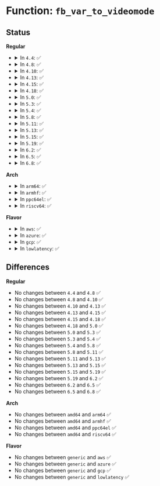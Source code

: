 # Function: <code>fb_var_to_videomode</code>

## Status
<b>Regular</b>
<ul>
<li>
<details>
<summary>In <code>4.4</code>: ✅</summary>

```c
void fb_var_to_videomode(struct fb_videomode *mode, const struct fb_var_screeninfo *var);
```

**Collision:** Unique Global

**Inline:** No

**Transformation:** False

**Instances:**

```
In drivers/video/fbdev/core/modedb.c (ffffffff81471ef0)
Location: drivers/video/fbdev/core/modedb.c:882
Inline: False
Direct callers:
  - drivers/video/fbdev/core/fbmem.c:fb_set_var
  - drivers/video/fbdev/core/fbmem.c:fb_set_var
  - drivers/video/fbdev/core/fbmem.c:fb_set_var
  - drivers/video/fbdev/core/fbmem.c:register_framebuffer
  - drivers/video/fbdev/core/fbmem.c:fb_new_modelist
  - drivers/video/fbdev/core/modedb.c:fb_match_mode
```
**Symbols:**

```
ffffffff81471ef0-ffffffff81471fae: fb_var_to_videomode (STB_GLOBAL)
```
</details>
</li>
<li>
<details>
<summary>In <code>4.8</code>: ✅</summary>

```c
void fb_var_to_videomode(struct fb_videomode *mode, const struct fb_var_screeninfo *var);
```

**Collision:** Unique Global

**Inline:** No

**Transformation:** False

**Instances:**

```
In drivers/video/fbdev/core/modedb.c (ffffffff814c03b0)
Location: drivers/video/fbdev/core/modedb.c:882
Inline: False
Direct callers:
  - drivers/video/fbdev/core/fbmem.c:fb_new_modelist
  - drivers/video/fbdev/core/fbmem.c:register_framebuffer
  - drivers/video/fbdev/core/fbmem.c:fb_set_var
  - drivers/video/fbdev/core/fbmem.c:fb_set_var
  - drivers/video/fbdev/core/fbmem.c:fb_set_var
  - drivers/video/fbdev/core/modedb.c:fb_match_mode
```
**Symbols:**

```
ffffffff814c03b0-ffffffff814c046e: fb_var_to_videomode (STB_GLOBAL)
```
</details>
</li>
<li>
<details>
<summary>In <code>4.10</code>: ✅</summary>

```c
void fb_var_to_videomode(struct fb_videomode *mode, const struct fb_var_screeninfo *var);
```

**Collision:** Unique Global

**Inline:** No

**Transformation:** False

**Instances:**

```
In drivers/video/fbdev/core/modedb.c (ffffffff814e23a0)
Location: drivers/video/fbdev/core/modedb.c:882
Inline: False
Direct callers:
  - drivers/video/fbdev/core/fbmem.c:fb_new_modelist
  - drivers/video/fbdev/core/fbmem.c:register_framebuffer
  - drivers/video/fbdev/core/fbmem.c:fb_set_var
  - drivers/video/fbdev/core/fbmem.c:fb_set_var
  - drivers/video/fbdev/core/fbmem.c:fb_set_var
  - drivers/video/fbdev/core/modedb.c:fb_match_mode
```
**Symbols:**

```
ffffffff814e23a0-ffffffff814e245e: fb_var_to_videomode (STB_GLOBAL)
```
</details>
</li>
<li>
<details>
<summary>In <code>4.13</code>: ✅</summary>

```c
void fb_var_to_videomode(struct fb_videomode *mode, const struct fb_var_screeninfo *var);
```

**Collision:** Unique Global

**Inline:** No

**Transformation:** False

**Instances:**

```
In drivers/video/fbdev/core/modedb.c (ffffffff814ee0d0)
Location: drivers/video/fbdev/core/modedb.c:882
Inline: False
Direct callers:
  - drivers/video/fbdev/core/fbmem.c:fb_new_modelist
  - drivers/video/fbdev/core/fbmem.c:register_framebuffer
  - drivers/video/fbdev/core/fbmem.c:fb_set_var
  - drivers/video/fbdev/core/fbmem.c:fb_set_var
  - drivers/video/fbdev/core/fbmem.c:fb_set_var
  - drivers/video/fbdev/core/modedb.c:fb_match_mode
```
**Symbols:**

```
ffffffff814ee0d0-ffffffff814ee18e: fb_var_to_videomode (STB_GLOBAL)
```
</details>
</li>
<li>
<details>
<summary>In <code>4.15</code>: ✅</summary>

```c
void fb_var_to_videomode(struct fb_videomode *mode, const struct fb_var_screeninfo *var);
```

**Collision:** Unique Global

**Inline:** No

**Transformation:** False

**Instances:**

```
In drivers/video/fbdev/core/modedb.c (ffffffff81522c50)
Location: drivers/video/fbdev/core/modedb.c:882
Inline: False
Direct callers:
  - drivers/video/fbdev/core/fbmem.c:fb_new_modelist
  - drivers/video/fbdev/core/fbmem.c:register_framebuffer
  - drivers/video/fbdev/core/fbmem.c:fb_set_var
  - drivers/video/fbdev/core/fbmem.c:fb_set_var
  - drivers/video/fbdev/core/fbmem.c:fb_set_var
  - drivers/video/fbdev/core/modedb.c:fb_match_mode
```
**Symbols:**

```
ffffffff81522c50-ffffffff81522d0e: fb_var_to_videomode (STB_GLOBAL)
```
</details>
</li>
<li>
<details>
<summary>In <code>4.18</code>: ✅</summary>

```c
void fb_var_to_videomode(struct fb_videomode *mode, const struct fb_var_screeninfo *var);
```

**Collision:** Unique Global

**Inline:** No

**Transformation:** False

**Instances:**

```
In drivers/video/fbdev/core/modedb.c (ffffffff815588e0)
Location: drivers/video/fbdev/core/modedb.c:901
Inline: False
Direct callers:
  - drivers/video/fbdev/core/fbmem.c:fb_new_modelist
  - drivers/video/fbdev/core/fbmem.c:register_framebuffer
  - drivers/video/fbdev/core/fbmem.c:fb_set_var
  - drivers/video/fbdev/core/fbmem.c:fb_set_var
  - drivers/video/fbdev/core/fbmem.c:fb_set_var
  - drivers/video/fbdev/core/modedb.c:fb_match_mode
```
**Symbols:**

```
ffffffff815588e0-ffffffff8155899e: fb_var_to_videomode (STB_GLOBAL)
```
</details>
</li>
<li>
<details>
<summary>In <code>5.0</code>: ✅</summary>

```c
void fb_var_to_videomode(struct fb_videomode *mode, const struct fb_var_screeninfo *var);
```

**Collision:** Unique Global

**Inline:** No

**Transformation:** False

**Instances:**

```
In drivers/video/fbdev/core/modedb.c (ffffffff81570270)
Location: drivers/video/fbdev/core/modedb.c:903
Inline: False
Direct callers:
  - drivers/video/fbdev/core/fbmem.c:fb_new_modelist
  - drivers/video/fbdev/core/fbmem.c:register_framebuffer
  - drivers/video/fbdev/core/fbmem.c:fb_set_var
  - drivers/video/fbdev/core/fbmem.c:fb_set_var
  - drivers/video/fbdev/core/fbmem.c:fb_set_var
  - drivers/video/fbdev/core/modedb.c:fb_match_mode
```
**Symbols:**

```
ffffffff81570270-ffffffff8157032e: fb_var_to_videomode (STB_GLOBAL)
```
</details>
</li>
<li>
<details>
<summary>In <code>5.3</code>: ✅</summary>

```c
void fb_var_to_videomode(struct fb_videomode *mode, const struct fb_var_screeninfo *var);
```

**Collision:** Unique Global

**Inline:** No

**Transformation:** False

**Instances:**

```
In drivers/video/fbdev/core/modedb.c (ffffffff815a06f0)
Location: drivers/video/fbdev/core/modedb.c:903
Inline: False
Direct callers:
  - drivers/video/fbdev/core/fbmem.c:fb_new_modelist
  - drivers/video/fbdev/core/fbmem.c:register_framebuffer
  - drivers/video/fbdev/core/fbmem.c:fb_set_var
  - drivers/video/fbdev/core/fbmem.c:fb_set_var
  - drivers/video/fbdev/core/fbmem.c:fb_set_var
  - drivers/video/fbdev/core/modedb.c:fb_match_mode
```
**Symbols:**

```
ffffffff815a06f0-ffffffff815a07b9: fb_var_to_videomode (STB_GLOBAL)
```
</details>
</li>
<li>
<details>
<summary>In <code>5.4</code>: ✅</summary>

```c
void fb_var_to_videomode(struct fb_videomode *mode, const struct fb_var_screeninfo *var);
```

**Collision:** Unique Global

**Inline:** No

**Transformation:** False

**Instances:**

```
In drivers/video/fbdev/core/modedb.c (ffffffff815c1570)
Location: drivers/video/fbdev/core/modedb.c:846
Inline: False
Direct callers:
  - drivers/video/fbdev/core/fbmem.c:fb_new_modelist
  - drivers/video/fbdev/core/fbmem.c:register_framebuffer
  - drivers/video/fbdev/core/fbmem.c:fb_set_var
  - drivers/video/fbdev/core/fbmem.c:fb_set_var
  - drivers/video/fbdev/core/fbmem.c:fb_set_var
  - drivers/video/fbdev/core/modedb.c:fb_match_mode
```
**Symbols:**

```
ffffffff815c1570-ffffffff815c1639: fb_var_to_videomode (STB_GLOBAL)
```
</details>
</li>
<li>
<details>
<summary>In <code>5.8</code>: ✅</summary>

```c
void fb_var_to_videomode(struct fb_videomode *mode, const struct fb_var_screeninfo *var);
```

**Collision:** Unique Global

**Inline:** No

**Transformation:** False

**Instances:**

```
In drivers/video/fbdev/core/modedb.c (ffffffff8166b8f0)
Location: drivers/video/fbdev/core/modedb.c:846
Inline: False
Direct callers:
  - drivers/video/fbdev/core/fbmem.c:fb_new_modelist
  - drivers/video/fbdev/core/fbmem.c:do_register_framebuffer
  - drivers/video/fbdev/core/fbmem.c:fb_set_var
  - drivers/video/fbdev/core/fbmem.c:fb_set_var
  - drivers/video/fbdev/core/fbmem.c:fb_set_var
  - drivers/video/fbdev/core/modedb.c:fb_match_mode
```
**Symbols:**

```
ffffffff8166b8f0-ffffffff8166b9b9: fb_var_to_videomode (STB_GLOBAL)
```
</details>
</li>
<li>
<details>
<summary>In <code>5.11</code>: ✅</summary>

```c
void fb_var_to_videomode(struct fb_videomode *mode, const struct fb_var_screeninfo *var);
```

**Collision:** Unique Global

**Inline:** No

**Transformation:** False

**Instances:**

```
In drivers/video/fbdev/core/modedb.c (ffffffff8168c240)
Location: drivers/video/fbdev/core/modedb.c:846
Inline: False
Direct callers:
  - drivers/video/fbdev/core/fbmem.c:fb_new_modelist
  - drivers/video/fbdev/core/fbmem.c:do_register_framebuffer
  - drivers/video/fbdev/core/fbmem.c:fb_set_var
  - drivers/video/fbdev/core/fbmem.c:fb_set_var
  - drivers/video/fbdev/core/fbmem.c:fb_set_var
  - drivers/video/fbdev/core/modedb.c:fb_match_mode
```
**Symbols:**

```
ffffffff8168c240-ffffffff8168c309: fb_var_to_videomode (STB_GLOBAL)
```
</details>
</li>
<li>
<details>
<summary>In <code>5.13</code>: ✅</summary>

```c
void fb_var_to_videomode(struct fb_videomode *mode, const struct fb_var_screeninfo *var);
```

**Collision:** Unique Global

**Inline:** No

**Transformation:** False

**Instances:**

```
In drivers/video/fbdev/core/modedb.c (ffffffff8166ef10)
Location: drivers/video/fbdev/core/modedb.c:846
Inline: False
Direct callers:
  - drivers/video/fbdev/core/fbmem.c:fb_new_modelist
  - drivers/video/fbdev/core/fbmem.c:do_register_framebuffer
  - drivers/video/fbdev/core/fbmem.c:fb_set_var
  - drivers/video/fbdev/core/fbmem.c:fb_set_var
  - drivers/video/fbdev/core/fbmem.c:fb_set_var
  - drivers/video/fbdev/core/modedb.c:fb_match_mode
```
**Symbols:**

```
ffffffff8166ef10-ffffffff8166efe0: fb_var_to_videomode (STB_GLOBAL)
```
</details>
</li>
<li>
<details>
<summary>In <code>5.15</code>: ✅</summary>

```c
void fb_var_to_videomode(struct fb_videomode *mode, const struct fb_var_screeninfo *var);
```

**Collision:** Unique Global

**Inline:** No

**Transformation:** False

**Instances:**

```
In drivers/video/fbdev/core/modedb.c (ffffffff816e3130)
Location: drivers/video/fbdev/core/modedb.c:846
Inline: False
Direct callers:
  - drivers/video/fbdev/core/fbmem.c:fb_new_modelist
  - drivers/video/fbdev/core/fbmem.c:do_register_framebuffer
  - drivers/video/fbdev/core/fbmem.c:fb_set_var
  - drivers/video/fbdev/core/fbmem.c:fb_set_var
  - drivers/video/fbdev/core/fbmem.c:fb_set_var
  - drivers/video/fbdev/core/modedb.c:fb_match_mode
```
**Symbols:**

```
ffffffff816e3130-ffffffff816e3200: fb_var_to_videomode (STB_GLOBAL)
```
</details>
</li>
<li>
<details>
<summary>In <code>5.19</code>: ✅</summary>

```c
void fb_var_to_videomode(struct fb_videomode *mode, const struct fb_var_screeninfo *var);
```

**Collision:** Unique Global

**Inline:** No

**Transformation:** False

**Instances:**

```
In drivers/video/fbdev/core/modedb.c (ffffffff8180d620)
Location: drivers/video/fbdev/core/modedb.c:846
Inline: False
Direct callers:
  - drivers/video/fbdev/core/fbmem.c:fb_new_modelist
  - drivers/video/fbdev/core/fbmem.c:do_register_framebuffer
  - drivers/video/fbdev/core/fbmem.c:fb_set_var
  - drivers/video/fbdev/core/fbmem.c:fb_set_var
  - drivers/video/fbdev/core/fbmem.c:fb_set_var
  - drivers/video/fbdev/core/modedb.c:fb_match_mode
```
**Symbols:**

```
ffffffff8180d620-ffffffff8180d704: fb_var_to_videomode (STB_GLOBAL)
```
</details>
</li>
<li>
<details>
<summary>In <code>6.2</code>: ✅</summary>

```c
void fb_var_to_videomode(struct fb_videomode *mode, const struct fb_var_screeninfo *var);
```

**Collision:** Unique Global

**Inline:** No

**Transformation:** False

**Instances:**

```
In drivers/video/fbdev/core/modedb.c (ffffffff8193c1e0)
Location: drivers/video/fbdev/core/modedb.c:846
Inline: False
Direct callers:
  - drivers/video/fbdev/core/fbmem.c:fb_new_modelist
  - drivers/video/fbdev/core/fbmem.c:do_register_framebuffer
  - drivers/video/fbdev/core/fbmem.c:fb_set_var
  - drivers/video/fbdev/core/fbmem.c:fb_set_var
  - drivers/video/fbdev/core/fbmem.c:fb_set_var
  - drivers/video/fbdev/core/modedb.c:fb_match_mode
```
**Symbols:**

```
ffffffff8193c1e0-ffffffff8193c2c4: fb_var_to_videomode (STB_GLOBAL)
```
</details>
</li>
<li>
<details>
<summary>In <code>6.5</code>: ✅</summary>

```c
void fb_var_to_videomode(struct fb_videomode *mode, const struct fb_var_screeninfo *var);
```

**Collision:** Unique Global

**Inline:** No

**Transformation:** False

**Instances:**

```
In drivers/video/fbdev/core/modedb.c (ffffffff819801c0)
Location: drivers/video/fbdev/core/modedb.c:855
Inline: False
Direct callers:
  - drivers/video/fbdev/core/fbmem.c:fb_new_modelist
  - drivers/video/fbdev/core/fbmem.c:do_register_framebuffer
  - drivers/video/fbdev/core/fbmem.c:fb_set_var
  - drivers/video/fbdev/core/fbmem.c:fb_set_var
  - drivers/video/fbdev/core/fbmem.c:fb_set_var
  - drivers/video/fbdev/core/modedb.c:fb_match_mode
```
**Symbols:**

```
ffffffff819801c0-ffffffff819802a4: fb_var_to_videomode (STB_GLOBAL)
```
</details>
</li>
<li>
<details>
<summary>In <code>6.8</code>: ✅</summary>

```c
void fb_var_to_videomode(struct fb_videomode *mode, const struct fb_var_screeninfo *var);
```

**Collision:** Unique Global

**Inline:** No

**Transformation:** False

**Instances:**

```
In drivers/video/fbdev/core/modedb.c (ffffffff819c5500)
Location: drivers/video/fbdev/core/modedb.c:855
Inline: False
Direct callers:
  - drivers/video/fbdev/core/fbmem.c:fb_new_modelist
  - drivers/video/fbdev/core/fbmem.c:do_register_framebuffer
  - drivers/video/fbdev/core/fbmem.c:fb_set_var
  - drivers/video/fbdev/core/fbmem.c:fb_set_var
  - drivers/video/fbdev/core/fbmem.c:fb_set_var
  - drivers/video/fbdev/core/modedb.c:fb_match_mode
```
**Symbols:**

```
ffffffff819c5500-ffffffff819c55e4: fb_var_to_videomode (STB_GLOBAL)
```
</details>
</li>
</ul>
<b>Arch</b>
<ul>
<li>
<details>
<summary>In <code>arm64</code>: ✅</summary>

```c
void fb_var_to_videomode(struct fb_videomode *mode, const struct fb_var_screeninfo *var);
```

**Collision:** Unique Global

**Inline:** No

**Transformation:** False

**Instances:**

```
In drivers/video/fbdev/core/modedb.c (ffff80001074a4c0)
Location: drivers/video/fbdev/core/modedb.c:846
Inline: False
Direct callers:
  - drivers/video/fbdev/core/fbmem.c:fb_new_modelist
  - drivers/video/fbdev/core/fbmem.c:register_framebuffer
  - drivers/video/fbdev/core/fbmem.c:fb_set_var
  - drivers/video/fbdev/core/fbmem.c:fb_set_var
  - drivers/video/fbdev/core/fbmem.c:fb_set_var
  - drivers/video/fbdev/core/modedb.c:fb_match_mode
```
**Symbols:**

```
ffff80001074a4c0-ffff80001074a5c8: fb_var_to_videomode (STB_GLOBAL)
```
</details>
</li>
<li>
<details>
<summary>In <code>armhf</code>: ✅</summary>

```c
void fb_var_to_videomode(struct fb_videomode *mode, const struct fb_var_screeninfo *var);
```

**Collision:** Unique Global

**Inline:** No

**Transformation:** False

**Instances:**

```
In drivers/video/fbdev/core/modedb.c (c08cce20)
Location: drivers/video/fbdev/core/modedb.c:846
Inline: False
Direct callers:
  - drivers/video/fbdev/core/fbmem.c:fb_new_modelist
  - drivers/video/fbdev/core/fbmem.c:register_framebuffer
  - drivers/video/fbdev/core/fbmem.c:fb_set_var
  - drivers/video/fbdev/core/fbmem.c:fb_set_var
  - drivers/video/fbdev/core/fbmem.c:fb_set_var
  - drivers/video/fbdev/core/modedb.c:fb_match_mode
```
**Symbols:**

```
c08cce20-c08ccf38: fb_var_to_videomode (STB_GLOBAL)
```
</details>
</li>
<li>
<details>
<summary>In <code>ppc64el</code>: ✅</summary>

```c
void fb_var_to_videomode(struct fb_videomode *mode, const struct fb_var_screeninfo *var);
```

**Collision:** Unique Global

**Inline:** No

**Transformation:** False

**Instances:**

```
In drivers/video/fbdev/core/modedb.c (c0000000008abb70)
Location: drivers/video/fbdev/core/modedb.c:846
Inline: False
Direct callers:
  - drivers/video/fbdev/core/fbmem.c:fb_new_modelist
  - drivers/video/fbdev/core/fbmem.c:register_framebuffer
  - drivers/video/fbdev/core/fbmem.c:register_framebuffer
  - drivers/video/fbdev/core/fbmem.c:fb_set_var
  - drivers/video/fbdev/core/fbmem.c:fb_set_var
  - drivers/video/fbdev/core/fbmem.c:fb_set_var
  - drivers/video/fbdev/core/modedb.c:fb_match_mode
```
**Symbols:**

```
c0000000008abb70-c0000000008abc84: fb_var_to_videomode (STB_GLOBAL)
```
</details>
</li>
<li>
<details>
<summary>In <code>riscv64</code>: ✅</summary>

```c
void fb_var_to_videomode(struct fb_videomode *mode, const struct fb_var_screeninfo *var);
```

**Collision:** Unique Global

**Inline:** No

**Transformation:** False

**Instances:**

```
In drivers/video/fbdev/core/modedb.c (ffffffe0004f86f8)
Location: drivers/video/fbdev/core/modedb.c:846
Inline: False
Direct callers:
  - drivers/video/fbdev/core/fbmem.c:fb_new_modelist
  - drivers/video/fbdev/core/fbmem.c:register_framebuffer
  - drivers/video/fbdev/core/fbmem.c:fb_set_var
  - drivers/video/fbdev/core/fbmem.c:fb_set_var
  - drivers/video/fbdev/core/fbmem.c:fb_set_var
  - drivers/video/fbdev/core/modedb.c:fb_match_mode
```
**Symbols:**

```
ffffffe0004f86f8-ffffffe0004f87e6: fb_var_to_videomode (STB_GLOBAL)
```
</details>
</li>
</ul>
<b>Flavor</b>
<ul>
<li>
<details>
<summary>In <code>aws</code>: ✅</summary>

```c
void fb_var_to_videomode(struct fb_videomode *mode, const struct fb_var_screeninfo *var);
```

**Collision:** Unique Global

**Inline:** No

**Transformation:** False

**Instances:**

```
In drivers/video/fbdev/core/modedb.c (ffffffff815b56c0)
Location: drivers/video/fbdev/core/modedb.c:846
Inline: False
Direct callers:
  - drivers/video/fbdev/core/fbmem.c:fb_new_modelist
  - drivers/video/fbdev/core/fbmem.c:register_framebuffer
  - drivers/video/fbdev/core/fbmem.c:fb_set_var
  - drivers/video/fbdev/core/fbmem.c:fb_set_var
  - drivers/video/fbdev/core/fbmem.c:fb_set_var
  - drivers/video/fbdev/core/modedb.c:fb_match_mode
```
**Symbols:**

```
ffffffff815b56c0-ffffffff815b5789: fb_var_to_videomode (STB_GLOBAL)
```
</details>
</li>
<li>
<details>
<summary>In <code>azure</code>: ✅</summary>

```c
void fb_var_to_videomode(struct fb_videomode *mode, const struct fb_var_screeninfo *var);
```

**Collision:** Unique Global

**Inline:** No

**Transformation:** False

**Instances:**

```
In drivers/video/fbdev/core/modedb.c (ffffffff815a44a0)
Location: drivers/video/fbdev/core/modedb.c:846
Inline: False
Direct callers:
  - drivers/video/fbdev/core/fbmem.c:fb_new_modelist
  - drivers/video/fbdev/core/fbmem.c:register_framebuffer
  - drivers/video/fbdev/core/fbmem.c:fb_set_var
  - drivers/video/fbdev/core/fbmem.c:fb_set_var
  - drivers/video/fbdev/core/fbmem.c:fb_set_var
  - drivers/video/fbdev/core/modedb.c:fb_match_mode
```
**Symbols:**

```
ffffffff815a44a0-ffffffff815a4569: fb_var_to_videomode (STB_GLOBAL)
```
</details>
</li>
<li>
<details>
<summary>In <code>gcp</code>: ✅</summary>

```c
void fb_var_to_videomode(struct fb_videomode *mode, const struct fb_var_screeninfo *var);
```

**Collision:** Unique Global

**Inline:** No

**Transformation:** False

**Instances:**

```
In drivers/video/fbdev/core/modedb.c (ffffffff815b5c50)
Location: drivers/video/fbdev/core/modedb.c:846
Inline: False
Direct callers:
  - drivers/video/fbdev/core/fbmem.c:fb_new_modelist
  - drivers/video/fbdev/core/fbmem.c:register_framebuffer
  - drivers/video/fbdev/core/fbmem.c:fb_set_var
  - drivers/video/fbdev/core/fbmem.c:fb_set_var
  - drivers/video/fbdev/core/fbmem.c:fb_set_var
  - drivers/video/fbdev/core/modedb.c:fb_match_mode
```
**Symbols:**

```
ffffffff815b5c50-ffffffff815b5d19: fb_var_to_videomode (STB_GLOBAL)
```
</details>
</li>
<li>
<details>
<summary>In <code>lowlatency</code>: ✅</summary>

```c
void fb_var_to_videomode(struct fb_videomode *mode, const struct fb_var_screeninfo *var);
```

**Collision:** Unique Global

**Inline:** No

**Transformation:** False

**Instances:**

```
In drivers/video/fbdev/core/modedb.c (ffffffff815cf6c0)
Location: drivers/video/fbdev/core/modedb.c:846
Inline: False
Direct callers:
  - drivers/video/fbdev/core/fbmem.c:fb_new_modelist
  - drivers/video/fbdev/core/fbmem.c:register_framebuffer
  - drivers/video/fbdev/core/fbmem.c:fb_set_var
  - drivers/video/fbdev/core/fbmem.c:fb_set_var
  - drivers/video/fbdev/core/fbmem.c:fb_set_var
  - drivers/video/fbdev/core/modedb.c:fb_match_mode
```
**Symbols:**

```
ffffffff815cf6c0-ffffffff815cf789: fb_var_to_videomode (STB_GLOBAL)
```
</details>
</li>
</ul>

## Differences
<b>Regular</b>
<ul>
<li>
No changes between <code>4.4</code> and <code>4.8</code> ✅
</li>
<li>
No changes between <code>4.8</code> and <code>4.10</code> ✅
</li>
<li>
No changes between <code>4.10</code> and <code>4.13</code> ✅
</li>
<li>
No changes between <code>4.13</code> and <code>4.15</code> ✅
</li>
<li>
No changes between <code>4.15</code> and <code>4.18</code> ✅
</li>
<li>
No changes between <code>4.18</code> and <code>5.0</code> ✅
</li>
<li>
No changes between <code>5.0</code> and <code>5.3</code> ✅
</li>
<li>
No changes between <code>5.3</code> and <code>5.4</code> ✅
</li>
<li>
No changes between <code>5.4</code> and <code>5.8</code> ✅
</li>
<li>
No changes between <code>5.8</code> and <code>5.11</code> ✅
</li>
<li>
No changes between <code>5.11</code> and <code>5.13</code> ✅
</li>
<li>
No changes between <code>5.13</code> and <code>5.15</code> ✅
</li>
<li>
No changes between <code>5.15</code> and <code>5.19</code> ✅
</li>
<li>
No changes between <code>5.19</code> and <code>6.2</code> ✅
</li>
<li>
No changes between <code>6.2</code> and <code>6.5</code> ✅
</li>
<li>
No changes between <code>6.5</code> and <code>6.8</code> ✅
</li>
</ul>
<b>Arch</b>
<ul>
<li>
No changes between <code>amd64</code> and <code>arm64</code> ✅
</li>
<li>
No changes between <code>amd64</code> and <code>armhf</code> ✅
</li>
<li>
No changes between <code>amd64</code> and <code>ppc64el</code> ✅
</li>
<li>
No changes between <code>amd64</code> and <code>riscv64</code> ✅
</li>
</ul>
<b>Flavor</b>
<ul>
<li>
No changes between <code>generic</code> and <code>aws</code> ✅
</li>
<li>
No changes between <code>generic</code> and <code>azure</code> ✅
</li>
<li>
No changes between <code>generic</code> and <code>gcp</code> ✅
</li>
<li>
No changes between <code>generic</code> and <code>lowlatency</code> ✅
</li>
</ul>
